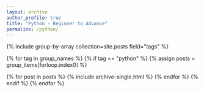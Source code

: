```yaml
---
layout: archive
author_profile: true
title: "Python - Beginner to Advance"
permalink: /python/
---  
```




{% include group-by-array collection=site.posts field="tags" %}

{% for tag in group_names %}
{% if tag == "python" %}
  {% assign posts = group_items[forloop.index0] %}

  {% for post in posts %}
    {% include archive-single.html %}
  {% endfor %}
  {% endif %}
{% endfor %}


              